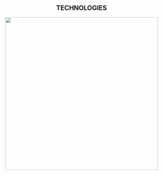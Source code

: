 

<!--Languages and Tools Section-->       
<h2 align="center">TECHNOLOGIES</h2> 
<p align="center">
<img width="500px"  src="https://skillicons.dev/icons?i=js,rust,c,cpp&perline=10"  />
</p>
